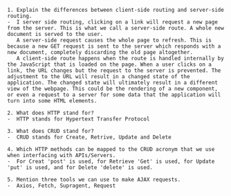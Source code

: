 
    1. Explain the differences between client-side routing and server-side routing.
    -  I server side routing, clicking on a link will request a new page from the server. This is what we call a server-side route. A whole new document is served to the user.
       A server-side request causes the whole page to refresh. This is because a new GET request is sent to the server which responds with a new document, completely discarding the old page altogether.
       A client-side route happens when the route is handled internally by the JavaScript that is loaded on the page. When a user clicks on a link, the URL changes but the request to the server is prevented. The adjustment to the URL will result in a changed state of the application. The changed state will ultimately result in a different view of the webpage. This could be the rendering of a new component, or even a request to a server for some data that the application will turn into some HTML elements.
    
    2. What does HTTP stand for?
    -  HTTP stands for Hypertext Transfer Protocol
    
    3. What does CRUD stand for?
    -  CRUD stands for Create, Retrive, Update and Delete
    
    4. Which HTTP methods can be mapped to the CRUD acronym that we use when interfacing with APIs/Servers.
    -  For Creat 'post' is used, for Retrieve 'Get' is used, for Update 'put' is used, and for Delete 'delete' is used.
    
    5. Mention three tools we can use to make AJAX requests.
    -  Axios, Fetch, Supragent, Request
